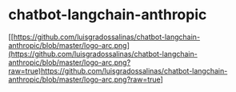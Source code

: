 # chatbot-langchain-anthropic

[[https://github.com/luisgradossalinas/chatbot-langchain-anthropic/blob/master/logo-arc.png](https://github.com/luisgradossalinas/chatbot-langchain-anthropic/blob/master/logo-arc.png?raw=true)https://github.com/luisgradossalinas/chatbot-langchain-anthropic/blob/master/logo-arc.png?raw=true]
